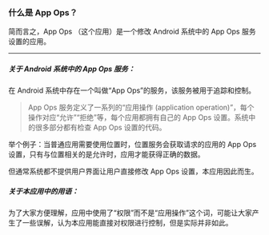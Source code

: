 ### 什么是 App Ops？

简而言之，App Ops （这个应用）是一个修改 Android 系统中的 App Ops 服务设置的应用。

----------------------------

##### 关于 Android 系统中的 App Ops 服务：

在 Android 系统中存在一个叫做“App Ops”的服务，该服务被用于追踪和控制。

> App Ops 服务定义了一系列的“应用操作 (application operation)”，每个操作对应“允许”“拒绝”等，每个应用都拥有自己的 App Ops 设置。系统中的很多部分都有检查 App Ops 设置的代码。

举个例子：当普通应用需要使用位置时，位置服务会获取请求的应用的 App Ops 设置，只有与位置相关的是允许时，应用才能获得正确的数据。

但通常系统都不提供用户界面让用户直接修改 App Ops 设置，本应用因此而生。

##### 关于本应用中的用语：

为了大家方便理解，应用中使用了“权限”而不是“应用操作”这个词，可能让大家产生了一些误解，认为本应用能直接对权限进行控制，但是实际并非如此。
